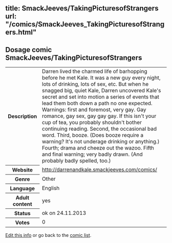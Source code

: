 title: SmackJeeves/TakingPicturesofStrangers
url: "/comics/SmackJeeves_TakingPicturesofStrangers.html"
---
Dosage comic SmackJeeves/TakingPicturesofStrangers
-----------------------------------------

<p id="msg"></p>
<script type="text/javascript">
if (window.location.search === '?edit_info_mail=sent_ok') {
  var elem = document.getElementById("msg");
  elem.innerHTML = 'Edited information sucessfully sent for review, which is usually done daily. Thanks!';
  elem.className = 'ok';
}
</script>
<table class="comicinfo">
<tr>
<th>Description</th><td>Darren lived the charmed life of barhopping before he met Kale. It was a new guy every night, lots of drinking, lots of sex, etc. But when he snagged big, quiet Kale, Darren uncovered Kale's secret and set into motion a series of events that lead them both down a path no one expected. Warnings: first and foremost, very gay. Gay romance, gay sex, gay gay gay. If this isn't your cup of tea, you probably shouldn't bother continuing reading. Second, the occasional bad word. Third, booze. (Does booze require a warning? It's not underage drinking or anything.) Fourth; drama and cheeze out the wazoo. Fifth and final warning; very badly drawn. (And probably badly spelled, too.)</td>
</tr>
<tr>
<th>Website</th><td><a href="http://darrenandkale.smackjeeves.com/comics/">http://darrenandkale.smackjeeves.com/comics/</a></td>
</tr>
<tr>
<th>Genre</th><td>Other</td>
</tr>
<tr>
<th>Language</th><td>English</td>
</tr>
<tr>
<th>Adult content</th><td>yes</td>
</tr>
<tr>
<th>Status</th><td>ok on 24.11.2013</td>
</tr>
<tr>
<th>Votes</th><td>0</td>
</tr>
</table>

[Edit this info](SmackJeeves_TakingPicturesofStrangers_edit.html) or go back to the [comic list](../comic-index.html).
